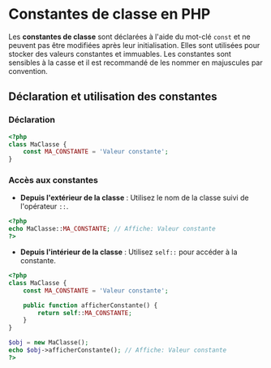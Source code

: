 # Constantes de classe en PHP

Les **constantes de classe** sont déclarées à l'aide du mot-clé `const` et ne peuvent pas être modifiées après leur initialisation. Elles sont utilisées pour stocker des valeurs constantes et immuables. Les constantes sont sensibles à la casse et il est recommandé de les nommer en majuscules par convention.

## Déclaration et utilisation des constantes

### Déclaration
```php
<?php
class MaClasse {
    const MA_CONSTANTE = 'Valeur constante';
}
```

### Accès aux constantes
- **Depuis l'extérieur de la classe** : Utilisez le nom de la classe suivi de l'opérateur `::`.
```php
<?php
echo MaClasse::MA_CONSTANTE; // Affiche: Valeur constante
?>
```

- **Depuis l'intérieur de la classe** : Utilisez `self::` pour accéder à la constante.
```php
<?php
class MaClasse {
    const MA_CONSTANTE = 'Valeur constante';

    public function afficherConstante() {
        return self::MA_CONSTANTE;
    }
}

$obj = new MaClasse();
echo $obj->afficherConstante(); // Affiche: Valeur constante
?>
```